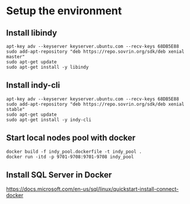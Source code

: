 # Setup the environment

## Install libindy
    apt-key adv --keyserver keyserver.ubuntu.com --recv-keys 68DB5E88
    sudo add-apt-repository "deb https://repo.sovrin.org/sdk/deb xenial master"
    sudo apt-get update
    sudo apt-get install -y libindy

## Install indy-cli
    apt-key adv --keyserver keyserver.ubuntu.com --recv-keys 68DB5E88
    sudo add-apt-repository "deb https://repo.sovrin.org/sdk/deb xenial stable"
    sudo apt-get update
    sudo apt-get install -y indy-cli

## Start local nodes pool with docker
    docker build -f indy_pool.dockerfile -t indy_pool .
    docker run -itd -p 9701-9708:9701-9708 indy_pool

## Install SQL Server in Docker
https://docs.microsoft.com/en-us/sql/linux/quickstart-install-connect-docker

